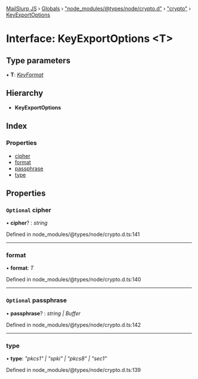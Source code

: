 [MailSlurp JS](../README.md) › [Globals](../globals.md) › ["node_modules/@types/node/crypto.d"](../modules/_node_modules__types_node_crypto_d_.md) › ["crypto"](../modules/_node_modules__types_node_crypto_d_._crypto_.md) › [KeyExportOptions](_node_modules__types_node_crypto_d_._crypto_.keyexportoptions.md)

# Interface: KeyExportOptions <**T**>

## Type parameters

▪ **T**: *[KeyFormat](../modules/_node_modules__types_node_crypto_d_._crypto_.md#keyformat)*

## Hierarchy

* **KeyExportOptions**

## Index

### Properties

* [cipher](_node_modules__types_node_crypto_d_._crypto_.keyexportoptions.md#optional-cipher)
* [format](_node_modules__types_node_crypto_d_._crypto_.keyexportoptions.md#format)
* [passphrase](_node_modules__types_node_crypto_d_._crypto_.keyexportoptions.md#optional-passphrase)
* [type](_node_modules__types_node_crypto_d_._crypto_.keyexportoptions.md#type)

## Properties

### `Optional` cipher

• **cipher**? : *string*

Defined in node_modules/@types/node/crypto.d.ts:141

___

###  format

• **format**: *T*

Defined in node_modules/@types/node/crypto.d.ts:140

___

### `Optional` passphrase

• **passphrase**? : *string | Buffer*

Defined in node_modules/@types/node/crypto.d.ts:142

___

###  type

• **type**: *"pkcs1" | "spki" | "pkcs8" | "sec1"*

Defined in node_modules/@types/node/crypto.d.ts:139

